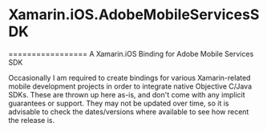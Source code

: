 # Xamarin.iOS.AdobeMobileServicesSDK
=================
A Xamarin.iOS Binding for Adobe Mobile Services SDK

Occasionally I am required to create bindings for various Xamarin-related mobile development projects in order to integrate native Objective C/Java SDKs.  These are thrown up here as-is, and don't come with any implicit guarantees or support.  They may not be updated over time, so it is advisable to check the dates/versions where available to see how recent the release is.
